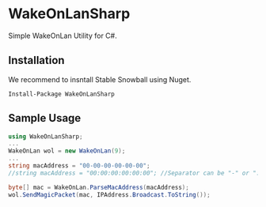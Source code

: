 # WakeOnLanSharp

Simple WakeOnLan Utility for C#. 

## Installation

We recommend to insntall Stable Snowball using Nuget.
~~~
Install-Package WakeOnLanSharp
~~~

## Sample Usage

~~~csharp
using WakeOnLanSharp;
...
WakeOnLan wol = new WakeOnLan(9);
...
string macAddress = "00-00-00-00-00-00";
//string macAddress = "00:00:00:00:00:00"; //Separator can be "-" or ":".

byte[] mac = WakeOnLan.ParseMacAddress(macAddress);
wol.SendMagicPacket(mac, IPAddress.Broadcast.ToString());
~~~
